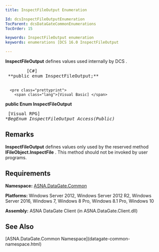 ```yaml
---
title: InspectFileOutput Enumeration

Id: dcsInspectFileOutputEnumeration
TocParent: dcsDataGateCommonEnumerations
TocOrder: 15

keywords: InspectFileOutput enumeration
keywords: enumerations [DCS 16.0 InspectFileOutput

---
```


<span> **InspectFileOutput** </span> defines values used internally by DCS . 
<pre class="prettyprint">
        <span class="lang">[C#]</span>
 **public enum InspectFileOutput;** 
      </pre>
      <pre class="prettyprint">
        <span class="lang">[Visual Basic] </span>
 **public Enum InspectFileOutput** 
      </pre>
      <pre class="prettyprint">
        <span class="lang">[Visual RPG]</span>
 **BegEnum InspectFileOutput Access(*Public)** 
      </pre>

## Remarks

**InspectFileOutput** defines values only used by the reserved method **IFileObject.InspectFile** . This method should not be invoked by user programs. 
## Requirements

**Namespace:** [ASNA.DataGate.Common](datagate-common-namespace.html) 

**Platforms:** Windows Server 2012, Windows Server 2012 R2, Windows Server 2016, Windows 7, Windows 8 Pro, Windows 8.1 Pro, Windows 10

**Assembly:** ASNA DataGate Client (in ASNA.DataGate.Client.dll)
## See Also

<dl />
      [ASNA.DataGate.Common Namespace](datagate-common-namespace.html)

